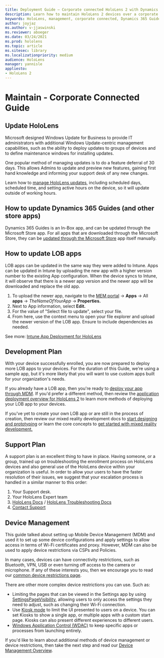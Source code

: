 ```yaml
---
title: Deployment Guide – Corporate connected HoloLens 2 with Dynamics 365 Guides - Maintain
description: Learn how to maintain HoloLens 2 devices over a corporate Connected network with Dynamics 365 Guides.
keywords: HoloLens, management, corporate connected, Dynamics 365 Guides, AAD, Azure AD, MDM, Mobile Device Management
author: joyjaz
ms.author: v-jjaswinski
ms.reviewer: aboeger
ms.date: 03/24/2021
ms.prod: hololens
ms.topic: article
ms.sitesec: library
ms.localizationpriority: medium
audience: HoloLens
manager: yannisle
appliesto:
- HoloLens 2
---
```


# Maintain - Corporate Connected Guide

## Update HoloLens

Microsoft designed Windows Update for Business to provide IT administrators with additional Windows Update-centric management capabilities, such as the ability to deploy updates to groups of devices and to define maintenance windows for installing updates.

One popular method of managing updates is to do a feature deferral of 30 days. This allows Admins to update and preview new features, gaining first hand knowledge and informing your support desk of any new changes.

Learn how to [manage HoloLens updates](/hololens/hololens-updates), including scheduled days, scheduled time, and setting active hours on the device, so it will update outside of working hours.

## How to update Dynamics 365 Guides (and other store apps)

Dynamics 365 Guides is an In-Box app, and can be updated through the Microsoft Store app. For all apps that are downloaded through the Microsoft Store, they can be [updated through the Microsoft Store](/hololens/holographic-store-apps#update-apps) app itself manually.

## How to update LOB apps

LOB apps can be updated in the same way they were added to Intune. Apps can be updated in Intune by uploading the new app with a higher version number to the existing App configuration. When the device syncs to Intune, it will observe that there is a newer app version and the newer app will be downloaded and replace the old app.

1. To upload the newer app, navigate to the [MEM portal](https://endpoint.microsoft.com/#home) -> **Apps** -> All **apps** -> *TheNameOfYourApp* -> **Properties.**
2. Next to App information, select **Edit.**
3. For the value of &quot;Select file to update&quot;, select your file.
4. From here, use the context menu to open your file explorer and upload the newer version of the LOB app. Ensure to include dependencies as needed.

See more: [Intune App Deployment for HoloLens](/hololens/app-deploy-intune)

## Development Plan

With your device successfully enrolled, you are now prepared to deploy more LOB apps to your devices. For the duration of this Guide, we're using a sample app, but it's more likely that you will want to use custom apps built for your organization's needs.

If you already have a LOB app, then you're ready to [deploy your app through MDM](/hololens/app-deploy-intune). If you'd prefer a different method, then review the [application deployment overview for HoloLens 2](/hololens/app-deploy-overview) to learn more methods of deploying your LOB app to your devices.

If you've yet to create your own LOB app or are still in the process of creation, then review our mixed reality development docs to [start designing and prototyping](/windows/mixed-reality/design/design) or learn the core concepts to [get started with mixed reality development.](/windows/mixed-reality/discover/get-started-with-mr)

## Support Plan

A support plan is an excellent thing to have in place. Having someone, or a group, trained up on troubleshooting the enrollment process on HoloLens devices and also general use of the HoloLens device within your organization is useful. In order to allow your users to have the faster resolution of their issues, we suggest that your escalation process is handled in a similar manner to this order:

1. Your Support desk.
2. Your HoloLens Expert team
3. [HoloLens Docs](/hololens/) / [HoloLens Troubleshooting Docs](/hololens/hololens-troubleshooting)
4. [Contact Support](https://support.serviceshub.microsoft.com/supportforbusiness/create?sapId=e9391227-fa6d-927b-0fff-f96288631b8f)

## Device Management

This guide talked about setting up Mobile Device Management (MDM) and used it to set up some device configurations and apply settings to allow access in terms of Wi-Fi certificates and proxy. However, MDM can also be used to apply device restrictions via CSPs and Policies.

In many cases, devices can have connectivity restrictions, such as Bluetooth, VPN, USB or even turning off access to the camera or microphone. If any of these interests you, then we encourage you to read our [common device restrictions page](/hololens/hololens-common-device-restrictions).

There are other more complex device restrictions you can use. Such as:

- Limiting the pages that can be viewed in the Settings app by using [SettingsPageVisibility](/hololens/settings-uri-list), allowing users to only access the settings they need to adjust, such as changing their Wi-Fi connection.
- Use [Kiosk mode](/hololens/hololens-kiosk) to limit the UI presented to users on a device. You can set Kiosks to show a single app, or multiple apps with a custom start page. Kiosks can also present different experiences to different users.
- [Windows Application Control (WDAC)](/hololens/windows-defender-application-control-wdac) to keep specific apps or processes from launching entirely.

If you'd like to learn about additional methods of device management or device restrictions, then take the next step and read our [Device Management Overview](/hololens/hololens-csp-policy-overview).





